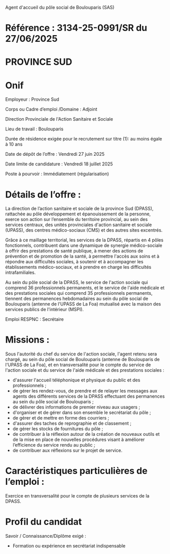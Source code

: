 Agent d'accueil du pôle social de Boulouparis (SAS)
# Référence : 3134-25-0991/SR du 27/06/2025

# PROVINCE SUD

# Onif

Employeur : Province Sud

Corps ou Cadre d’emploi /Domaine : Adjoint

Direction Provinciale de l'Action Sanitaire et Sociale

Lieu de travail : Boulouparis

Durée de résidence exigée pour le recrutement sur titre (1): au moins égale à 10 ans

Date de dépôt de l’offre : Vendredi 27 juin 2025

Date limite de candidature : Vendredi 18 juillet 2025

Poste à pourvoir : Immédiatement (régularisation)

# Détails de l’offre :

La direction de l’action sanitaire et sociale de la province Sud (DPASS), rattachée au pôle développement et épanouissement de la personne, exerce son action sur l’ensemble du territoire provincial, au sein des services centraux, des unités provinciales d'action sanitaire et sociale (UPASS), des centres médico-sociaux (CMS) et des autres sites excentrés.

Grâce à ce maillage territorial, les services de la DPASS, répartis en 4 pôles fonctionnels, contribuent dans une dynamique de synergie médico-sociale à offrir des prestations de santé publique, à mener des actions de prévention et de promotion de la santé, à permettre l'accès aux soins et à répondre aux difficultés sociales, à soutenir et à accompagner les établissements médico-sociaux, et à prendre en charge les difficultés intrafamiliales.

Au sein du pôle social de la DPASS, le service de l'action sociale qui comprend 36 professionnels permanents, et le service de l'aide médicale et des prestations sociales qui comprend 35 professionnels permanents, tiennent des permanences hebdomadaires au sein du pôle social de Boulouparis (antenne de l'UPASS de La Foa) mutualisé avec la maison des services publics de l'intérieur (MSPI).

Emploi RESPNC : Secrétaire

# Missions :

Sous l'autorité du chef du service de l'action sociale, l'agent retenu sera chargé, au sein du pôle social de Boulouparis (antenne de Boulouparis de l'UPASS de La Foa), et en transversalité pour le compte du service de l'action sociale et du service de l'aide médicale et des prestations sociales :

- d'assurer l'accueil téléphonique et physique du public et des professionnels ;
- de gérer les rendez-vous, de prendre et de relayer les messages aux agents des différents services de la DPASS effectuant des permanences au sein du pôle social de Boulouparis ;
- de délivrer des informations de premier niveau aux usagers ;
- d'organiser et de gérer dans son ensemble le secrétariat du pôle ;
- de gérer et de mettre en forme des courriers ;
- d'assurer des taches de reprographie et de classement ;
- de gérer les stocks de fournitures du pôle ;
- de contribuer à la réflexion autour de la création de nouveaux outils et de la mise en place de nouvelles procédures visant à améliorer l’efficience du service rendu au public ;
- de contribuer aux réflexions sur le projet de service.

# Caractéristiques particulières de l’emploi :

Exercice en transversalité pour le compte de plusieurs services de la DPASS.

# Profil du candidat

Savoir / Connaissance/Diplôme exigé :

- Formation ou expérience en secrétariat indispensable

